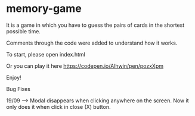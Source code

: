 # memory-game
It is a game in which you have to guess the pairs of cards in the shortest possible time.

Comments through the code were added to understand how it works.

To start, please open index.html

Or you can play it here https://codepen.io/Alhwin/pen/pozxXpm

Enjoy!

Bug Fixes

19/09 --> Modal disappears when clicking anywhere on the screen. Now it only does it when click in close (X) button.
